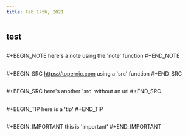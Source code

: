 ```yaml
---
title: Feb 17th, 2021
---
```


## test
##
#+BEGIN_NOTE
here's a note using the 'note' function
#+END_NOTE
##
#+BEGIN_SRC 
https://topernic.com using a 'src' function
#+END_SRC
##
##
#+BEGIN_SRC 
here's another 'src' without an url
#+END_SRC
##
##
#+BEGIN_TIP
here is a 'tip'
#+END_TIP
##
##
#+BEGIN_IMPORTANT
this is 'important'
#+END_IMPORTANT
